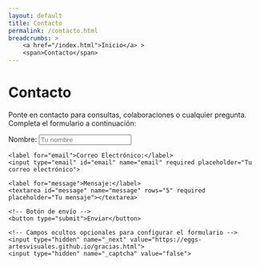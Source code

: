 ```yaml
---
layout: default
title: Contacto
permalink: /contacto.html
breadcrumbs: >
    <a href="/index.html">Inicio</a> >
    <span>Contacto</span>
---
```


# Contacto

Ponte en contacto para consultas, colaboraciones o cualquier pregunta. Completa el formulario a continuación:

<form class="contact-form" action="https://formsubmit.co/e.garnicasanchez@gmail.com" method="POST">
    <!-- Campos del formulario -->
    <label for="name">Nombre:</label>
    <input type="text" id="name" name="name" required placeholder="Tu nombre">

    <label for="email">Correo Electrónico:</label>
    <input type="email" id="email" name="email" required placeholder="Tu correo electrónico">

    <label for="message">Mensaje:</label>
    <textarea id="message" name="message" rows="5" required placeholder="Tu mensaje"></textarea>

    <!-- Botón de envío -->
    <button type="submit">Enviar</button>

    <!-- Campos ocultos opcionales para configurar el formulario -->
    <input type="hidden" name="_next" value="https://eggs-artesvisuales.github.io/gracias.html">
    <input type="hidden" name="_captcha" value="false">
</form>
